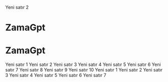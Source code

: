 Yeni satır 2
# ZamaGpt
# ZamaGpt
Yeni satır 1
Yeni satır 2
Yeni satır 3
Yeni satır 4
Yeni satır 5
Yeni satır 6
Yeni satır 7
Yeni satır 8
Yeni satır 9
Yeni satır 10
Yeni satır 1
Yeni satır 2
Yeni satır 3
Yeni satır 4
Yeni satır 5
Yeni satır 6
Yeni satır 7
